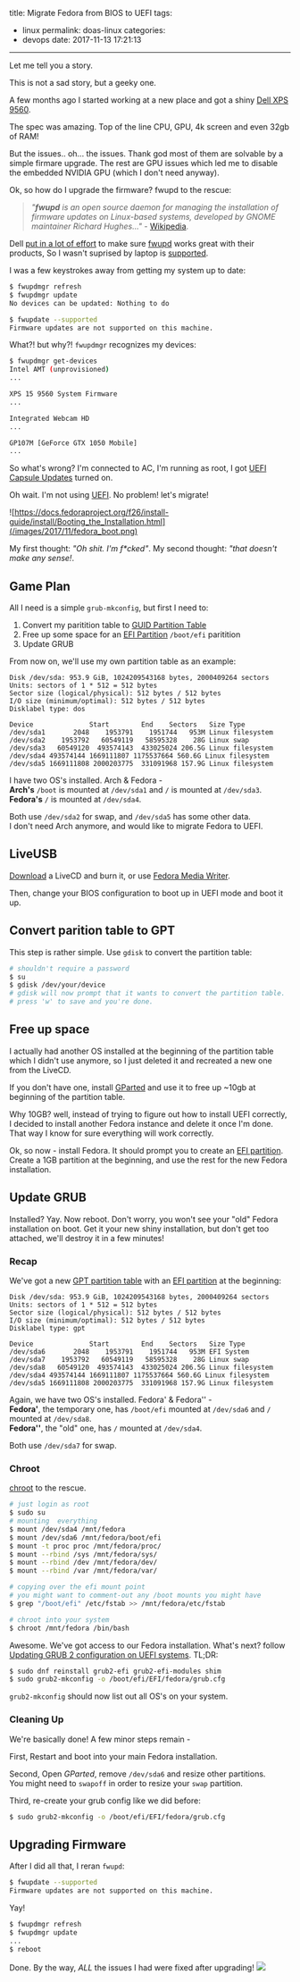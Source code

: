 title: Migrate Fedora from BIOS to UEFI 
tags:
  - linux
permalink: doas-linux
categories:
  - devops
date: 2017-11-13 17:21:13
---

Let me tell you a story.

This is not a sad story, but a geeky one.

A few months ago I started working at a new place and got a shiny [Dell XPS 9560](http://www.dell.com/en-us/shop/dell-laptops/xps-15/spd/xps-15-9560-laptop).

The spec was amazing. Top of the line CPU, GPU, 4k screen and even 32gb of RAM!

But the issues.. oh... the issues. Thank god most of them are solvable by a simple firmare upgrade. The rest are GPU issues which led me to disable the embedded NVIDIA GPU (which I don't need anyway).

Ok, so how do I upgrade the firmware? fwupd to the rescue:
> *"**fwupd** is an open source daemon for managing the installation of firmware updates on Linux-based systems, developed by GNOME maintainer Richard Hughes..."* - [Wikipedia](https://en.wikipedia.org/wiki/Fwupd).

Dell [put in a lot of effort](https://blogs.gnome.org/hughsie/2017/02/08/new-fwupd-release-and-why-you-should-buy-a-dell/) to make sure [fwupd](https://github.com/hughsie/fwupd) works great with their products, So I wasn't suprised by laptop is [supported](https://fwupd.org/lvfs/device/34578c72-11dc-4378-bc7f-b643866f598c).

I was a few keystrokes away from getting my system up to date:
```bash
$ fwupdmgr refresh
$ fwupdmgr update
No devices can be updated: Nothing to do

$ fwupdate --supported
Firmware updates are not supported on this machine.
```

What?! but why?! `fwupdmgr` recognizes my devices:
```bash
$ fwupdmgr get-devices
Intel AMT (unprovisioned)
...

XPS 15 9560 System Firmware
...

Integrated Webcam HD
...

GP107M [GeForce GTX 1050 Mobile]
...
```

So what's wrong? I'm connected to AC, I'm running as root, I got [UEFI Capsule Updates](http://www.dell.com/support/article/us/en/19/sln171755/updating-the-dell-bios-in-linux-and-ubuntu-environments?lang=en) turned on.

Oh wait. I'm not using [UEFI](https://en.wikipedia.org/wiki/Unified_Extensible_Firmware_Interface). No problem! let's migrate!

![https://docs.fedoraproject.org/f26/install-guide/install/Booting_the_Installation.html](/images/2017/11/fedora_boot.png)

My first thought: *"Oh shit. I'm f\*cked"*. My second thought: *"that doesn't make any sense!*.

## Game Plan 

All I need is a simple `grub-mkconfig`, but first I need to:
1. Convert my paritition table to [GUID Partition Table](https://en.wikipedia.org/wiki/GUID_Partition_Table)
2. Free up some space for an [EFI Partition](https://en.wikipedia.org/wiki/EFI_system_partition) `/boot/efi` paritition
3. Update GRUB

From now on, we'll use my own partition table as an example:
```
Disk /dev/sda: 953.9 GiB, 1024209543168 bytes, 2000409264 sectors
Units: sectors of 1 * 512 = 512 bytes
Sector size (logical/physical): 512 bytes / 512 bytes
I/O size (minimum/optimal): 512 bytes / 512 bytes
Disklabel type: dos

Device              Start        End    Sectors   Size Type
/dev/sda1       2048    1953791    1951744   953M Linux filesystem 
/dev/sda2    1953792   60549119   58595328    28G Linux swap
/dev/sda3   60549120  493574143  433025024 206.5G Linux filesystem
/dev/sda4 493574144 1669111807 1175537664 560.6G Linux filesystem
/dev/sda5 1669111808 2000203775  331091968 157.9G Linux filesystem
```

I have two OS's installed. Arch & Fedora -  
**Arch's** `/boot` is mounted at `/dev/sda1` and `/` is mounted at `/dev/sda3`.  
**Fedora's** `/` is mounted at `/dev/sda4`.

Both use `/dev/sda2` for swap, and `/dev/sda5` has some other data.  
I don't need Arch anymore, and would like to migrate Fedora to UEFI.

## LiveUSB

[Download](https://fedoraproject.org/wiki/FedorlaLiveCD) a LiveCD and burn it, or use [Fedora Media Writer](https://fedoraproject.org/wiki/How_to_create_and_use_Live_USB).  

Then, change your BIOS configuration to boot up in UEFI mode and boot it up.  

## Convert parition table to GPT

This step is rather simple. Use `gdisk` to convert the partition table:
```bash
# shouldn't require a password
$ su
$ gdisk /dev/your/device
# gdisk will now prompt that it wants to convert the partition table.
# press 'w' to save and you're done.
```

## Free up space

I actually had another OS installed at the beginning of the partition table which I didn't use anymore, so I just deleted it and recreated a new one from the LiveCD.

If you don't have one, install [GParted](https://gparted.org) and use it to free up ~10gb at beginning of the partition table.

Why 10GB? well, instead of trying to figure out how to install UEFI correctly, I decided to install another Fedora instance and delete it once I'm done. That way I know for sure everything will work correctly.

Ok, so now - install Fedora. It should prompt you to create an [EFI partition](https://en.wikipedia.org/wiki/EFI_system_partition). Create a 1GB partition at the beginning, and use the rest for the new Fedora installation.


## Update GRUB

Installed? Yay. Now reboot. Don't worry, you won't see your "old" Fedora installation on boot. Get it your new shiny installation, but don't get too attached, we'll destroy it in a few minutes!

### Recap

We've got a new [GPT partition table](https://en.wikipedia.org/wiki/GUID_Partition_Table) with an [EFI partition](https://en.wikipedia.org/wiki/EFI_system_partition) at the beginning:

```
Disk /dev/sda: 953.9 GiB, 1024209543168 bytes, 2000409264 sectors
Units: sectors of 1 * 512 = 512 bytes
Sector size (logical/physical): 512 bytes / 512 bytes
I/O size (minimum/optimal): 512 bytes / 512 bytes
Disklabel type: gpt

Device              Start        End    Sectors   Size Type
/dev/sda6       2048    1953791    1951744   953M EFI System 
/dev/sda7    1953792   60549119   58595328    28G Linux swap
/dev/sda8   60549120  493574143  433025024 206.5G Linux filesystem
/dev/sda4 493574144 1669111807 1175537664 560.6G Linux filesystem
/dev/sda5 1669111808 2000203775  331091968 157.9G Linux filesystem
```

Again, we have two OS's installed. Fedora' & Fedora'' -  
**Fedora'**, the temporary one, has `/boot/efi` mounted at `/dev/sda6` and `/` mounted at `/dev/sda8`.  
**Fedora''**, the "old" one, has `/` mounted at `/dev/sda4`.

Both use `/dev/sda7` for swap.

### Chroot

[chroot](https://en.wikipedia.org/wiki/Chroot) to the rescue.
```bash
# just login as root
$ sudo su
# mounting  everything
$ mount /dev/sda4 /mnt/fedora
$ mount /dev/sda6 /mnt/fedora/boot/efi
$ mount -t proc proc /mnt/fedora/proc/
$ mount --rbind /sys /mnt/fedora/sys/
$ mount --rbind /dev /mnt/fedora/dev/
$ mount --rbind /var /mnt/fedora/var/

# copying over the efi mount point
# you might want to comment-out any /boot mounts you might have
$ grep "/boot/efi" /etc/fstab >> /mnt/fedora/etc/fstab

# chroot into your system
$ chroot /mnt/fedora /bin/bash
```

Awesome. We've got access to our Fedora installation. What's next? follow
[Updating GRUB 2 configuration on UEFI systems](https://fedoraproject.org/wiki/GRUB_2#Updating_GRUB_2_configuration_on_UEFI_systems).
TL;DR: 
```bash
$ sudo dnf reinstall grub2-efi grub2-efi-modules shim
$ sudo grub2-mkconfig -o /boot/efi/EFI/fedora/grub.cfg
```

`grub2-mkconfig` should now list out all OS's on your system.  

### Cleaning Up

We're basically done! A few minor steps remain -

First, Restart and boot into your main Fedora installation.

Second, Open *GParted*, remove `/dev/sda6` and resize other partitions.  
You might need to `swapoff` in order to resize your `swap` partition.

Third, re-create your grub config like we did before:
```bash
$ sudo grub2-mkconfig -o /boot/efi/EFI/fedora/grub.cfg
```

## Upgrading Firmware

After I did all that, I reran `fwupd`:
```bash
$ fwupdate --supported
Firmware updates are not supported on this machine.
```

Yay!
```bash
$ fwupdmgr refresh
$ fwupdmgr update
...
$ reboot
```

Done. By the way, *ALL* the issues I had were fixed after upgrading!
![](/images/2017/11/sorry_potato.jpg)